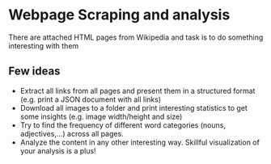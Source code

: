 # Webpage Scraping and analysis
There are attached HTML pages from Wikipedia and task is to do something interesting with them

## Few ideas
- Extract all links from all pages and present them in a structured format (e.g. print a JSON document with all links)
- Download all images to a folder and print interesting statistics to get some insights (e.g. image width/height and size)
- Try to find the frequency of different word categories (nouns, adjectives,...) across all pages.
- Analyze the content in any other interesting way. Skillful visualization of your analysis is a plus!
